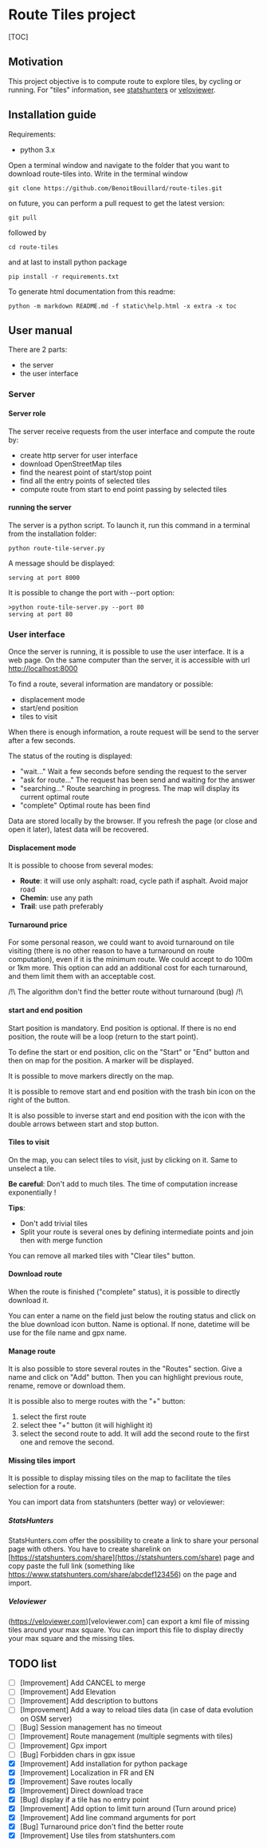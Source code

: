 # Route Tiles project

[TOC]

## Motivation

This project objective is to compute route to explore tiles, by cycling or running.
For "tiles" information, see [statshunters](https://www.statshunters.com) or [veloviewer](https://veloviewer.com).

## Installation guide

Requirements:

- python 3.x


Open a terminal window and navigate to the folder that you want
to download route-tiles into.
Write in the terminal window

````shell
git clone https://github.com/BenoitBouillard/route-tiles.git
````

on future, you can perform a pull request to get the latest version:

````shell
git pull
````

followed by 

```shell
cd route-tiles
```

and at last to install python package

```shell
pip install -r requirements.txt
```


To generate html documentation from this readme:

````shell
python -m markdown README.md -f static\help.html -x extra -x toc
````


## User manual

There are 2 parts:

- the server
- the user interface

### Server

#### Server role
The server receive requests from the user interface and compute the route by:

- create http server for user interface
- download OpenStreetMap tiles
- find the nearest point of start/stop point
- find all the entry points of selected tiles
- compute route from start to end point passing by selected tiles

#### running the server

The server is a python script. To launch it, 
run this command in a terminal from the installation folder:

```shell
python route-tile-server.py
```

A message should be displayed:

```shell
serving at port 8000
```

It is possible to change the port with --port option:

```shell
>python route-tile-server.py --port 80
serving at port 80
```


### User interface

Once the server is running, it is possible to use the user interface.
It is a web page. On the same computer than the server, 
it is accessible with url [http://localhost:8000](http://localhost:8000)

To find a route, several information are mandatory or possible:

- displacement mode
- start/end position
- tiles to visit

When there is enough information, a route request will be send to the server
after a few seconds.

The status of the routing is displayed:

- "wait..." Wait a few seconds before sending the request to the server
- "ask for route..." The request has been send and waiting for the answer
- "searching..." Route searching in progress. The map will display its current optimal route
- "complete" Optimal route has been find

Data are stored locally by the browser. If you refresh the page 
(or close and open it later), latest data will be recovered.

#### Displacement mode

It is possible to choose from several modes:

- **Route**: it will use only asphalt: road, cycle path if asphalt. 
             Avoid major road
- **Chemin**: use any path
- **Trail**: use path preferably

#### Turnaround price

For some personal reason, we could want to avoid turnaround on tile visiting 
(there is no other reason to have a turnaround on route computation), 
even if it is the minimum route. 
We could accept to do 100m or 1km more.
This option can add an additional cost for each turnaround, 
and them limit them with an acceptable cost.

/!\ The algorithm don't find the better route without turnaround (bug) /!\

#### start and end position

Start position is mandatory. End position is optional. 
If there is no end position, the route will be a loop 
(return to the start point).

To define the start or end position, clic on the "Start" or "End" button 
and then on map for the position. A marker will be displayed.

It is possible to move markers directly on the map.

It is possible to remove start and end position with the trash bin icon 
on the right of the button.

It is also possible to inverse start and end position with the icon 
with the double arrows between start and stop button.

#### Tiles to visit

On the map, you can select tiles to visit, just by clicking on it. Same to
unselect a tile.

**Be careful**: Don't add to much tiles. The time of computation increase exponentially !


**Tips**:

- Don't add trivial tiles
- Split your route is several ones by defining intermediate points and join then with merge function

You can remove all marked tiles with "Clear tiles" button.

#### Download route

When the route is finished ("complete" status), 
it is possible to directly download it. 

You can enter a name on the field just below the routing status and click
on the blue download icon button.
Name is optional. If none, datetime will be use for the file name and gpx name.

#### Manage route

It is also possible to store several routes in the "Routes" section.
Give a name and click on "Add" button.
Then you can highlight previous route, rename, remove or download them.

It is possible also to merge routes with the "+" button:

1. select the first route
1. select thee "+" button (it will highlight it)
1. select the second route to add.
   It will add the second route to the first one and remove the second.
   
   
#### Missing tiles import
It is possible to display missing tiles on the map to facilitate the tiles selection for a route.

You can import data from statshunters (better way) or veloviewer:

##### StatsHunters
StatsHunters.com offer the possibility to create a link to share your personal page with others.
You have to create sharelink on [https://statshunters.com/share](https://statshunters.com/share) page and copy paste the full link
 (something like https://www.statshunters.com/share/abcdef123456) on the page and import.

##### Veloviewer
(https://veloviewer.com)[veloviewer.com] can export a kml file of missing tiles around your max square.
You can import this file to display directly your max square 
and the missing tiles.


## TODO list

- [ ] [Improvement] Add CANCEL to merge
- [ ] [Improvement] Add Elevation
- [ ] [Improvement] Add description to buttons
- [ ] [Improvement] Add a way to reload tiles data (in case of data evolution on OSM server)
- [ ] [Bug] Session management has no timeout
- [ ] [Improvement] Route management (multiple segments with tiles)
- [ ] [Improvement] Gpx import
- [ ] [Bug] Forbidden chars in gpx issue
- [X] [Improvement] Add installation for python package
- [X] [Improvement] Localization in FR and EN
- [X] [Improvement] Save routes locally
- [X] [Improvement] Direct download trace
- [X] [Bug] display if a tile has no entry point
- [X] [Improvement] Add option to limit turn around (Turn around price)
- [X] [Improvement] Add line command arguments for port
- [X] [Bug] Turnaround price don't find the better route
- [X] [Improvement] Use tiles from statshunters.com
